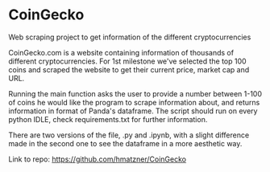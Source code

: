 # CoinGecko
Web scraping project to get information of the different cryptocurrencies

CoinGecko.com is a website containing information of thousands of different cryptocurrencies.
For 1st milestone we've selected the top 100 coins and scraped the website to get their current price, market cap and URL.

Running the main function asks the user to provide a number between 1-100 of coins he would like the program to scrape information about,
and returns information in format of Panda's dataframe.
The script should run on every python IDLE, check requirements.txt for further information.

There are two versions of the file, .py and .ipynb, with a slight difference made in the second one to see the dataframe in a more aesthetic way.


Link to repo: https://github.com/hmatzner/CoinGecko

